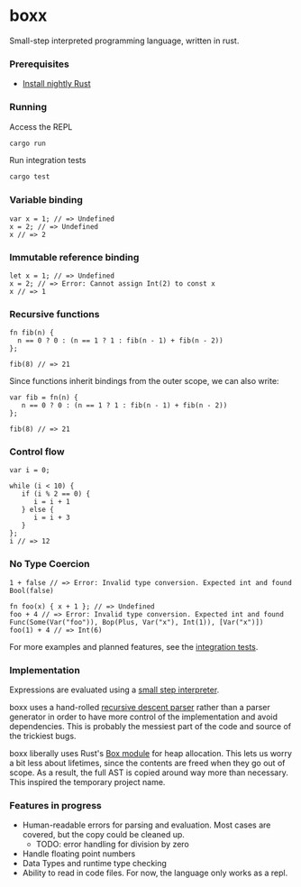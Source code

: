 # boxx

Small-step interpreted programming language, written in rust. 

### Prerequisites
- [Install nightly Rust](https://www.rust-lang.org/en-US/downloads.html)

### Running

Access the REPL
```sh
cargo run
```

Run integration tests
```sh
cargo test
```

### Variable binding
```
var x = 1; // => Undefined
x = 2; // => Undefined
x // => 2
```

### Immutable reference binding
```
let x = 1; // => Undefined
x = 2; // => Error: Cannot assign Int(2) to const x
x // => 1
```

### Recursive functions

```
fn fib(n) {
  n == 0 ? 0 : (n == 1 ? 1 : fib(n - 1) + fib(n - 2))
};

fib(8) // => 21
```

Since functions inherit bindings from the outer scope, we can also write:

```
var fib = fn(n) {
   n == 0 ? 0 : (n == 1 ? 1 : fib(n - 1) + fib(n - 2))
};

fib(8) // => 21
```

### Control flow
```
var i = 0;

while (i < 10) {
   if (i % 2 == 0) {
      i = i + 1
   } else {
      i = i + 3
   }
};
i // => 12

```

### No Type Coercion
```
1 + false // => Error: Invalid type conversion. Expected int and found Bool(false)

fn foo(x) { x + 1 }; // => Undefined
foo + 4 // => Error: Invalid type conversion. Expected int and found Func(Some(Var("foo")), Bop(Plus, Var("x"), Int(1)), [Var("x")])
foo(1) + 4 // => Int(6)

```

For more examples and planned features, see the [integration tests](https://github.com/mpgarate/boxx/blob/master/tests/integration.rs). 

### Implementation
Expressions are evaluated using a [small step interpreter](https://github.com/mpgarate/boxx/blob/master/src/interpreter.rs).

boxx uses a hand-rolled [recursive descent parser](https://github.com/mpgarate/boxx/blob/master/src/parser/parser.rs) rather than a parser generator in order to have more control of the implementation and avoid dependencies. This is probably the messiest part of the code and source of the trickiest bugs. 

boxx liberally uses Rust's [Box module](https://doc.rust-lang.org/std/boxed/) for heap allocation. This lets us worry a bit less about lifetimes, since the contents are freed when they go out of scope. As a result, the full AST is copied around way more than necessary. This inspired the temporary project name. 

### Features in progress
 - Human-readable errors for parsing and evaluation. Most cases are covered, but the copy could be cleaned up. 
   - TODO: error handling for division by zero
 - Handle floating point numbers
 - Data Types and runtime type checking
 - Ability to read in code files. For now, the language only works as a repl. 
